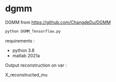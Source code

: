 # dgmm
DGMM from https://github.com/ChangdeDu/DGMM

```sh
python DGMM_Tensorflow.py
```
requirements :

* python 3.8
* matlab 2021a

Output reconstruction on var :

X_reconstructed_mu